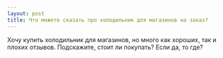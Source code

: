 ```yaml
---
layout: post 
title: Что можете сказать про холодильник для магазинов на заказ? 
--- 
```

Хочу купить холодильник для магазинов, но много как хороших, так и плохих отзывов. Подскажите, стоит ли покупать? Если да, то где?